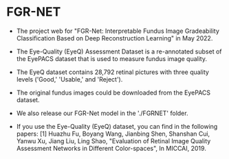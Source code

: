 # FGR-NET

- The project web for "FGR-Net: Interpretable Fundus Image Gradeability Classification Based on Deep Reconstruction Learning" in May 2022.

- The Eye-Quality (EyeQ) Assessment Dataset is a re-annotated subset of the EyePACS dataset that is used to measure fundus image quality.

- The EyeQ dataset contains 28,792 retinal pictures with three quality levels ('Good,' 'Usable,' and 'Reject'). 

- The original fundus images could be downloaded from the EyePACS dataset.

-  We also release our FGR-Net model in the './FGRNET' folder.

- If you use the Eye-Quality (EyeQ) dataset, you can find in the following papers:
[1] Huazhu Fu, Boyang Wang, Jianbing Shen, Shanshan Cui, Yanwu Xu, Jiang Liu, Ling Shao, "Evaluation of Retinal Image Quality Assessment Networks in Different Color-spaces", In MICCAI, 2019. 

